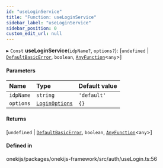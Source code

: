 ```yaml
---
id: "useLoginService"
title: "Function: useLoginService"
sidebar_label: "useLoginService"
sidebar_position: 0
custom_edit_url: null
---
```


▸ `Const` **useLoginService**(`idpName?`, `options?`): [`undefined` \| [`DefaultBasicError`](../classes/DefaultBasicError.md), `boolean`, [`AnyFunction`](../types/AnyFunction.md)<`any`\>]

#### Parameters

| Name | Type | Default value |
| :------ | :------ | :------ |
| `idpName` | `string` | `'default'` |
| `options` | [`LoginOptions`](../interfaces/LoginOptions.md) | `{}` |

#### Returns

[`undefined` \| [`DefaultBasicError`](../classes/DefaultBasicError.md), `boolean`, [`AnyFunction`](../types/AnyFunction.md)<`any`\>]

#### Defined in

onekijs/packages/onekijs-framework/src/auth/useLogin.ts:56
